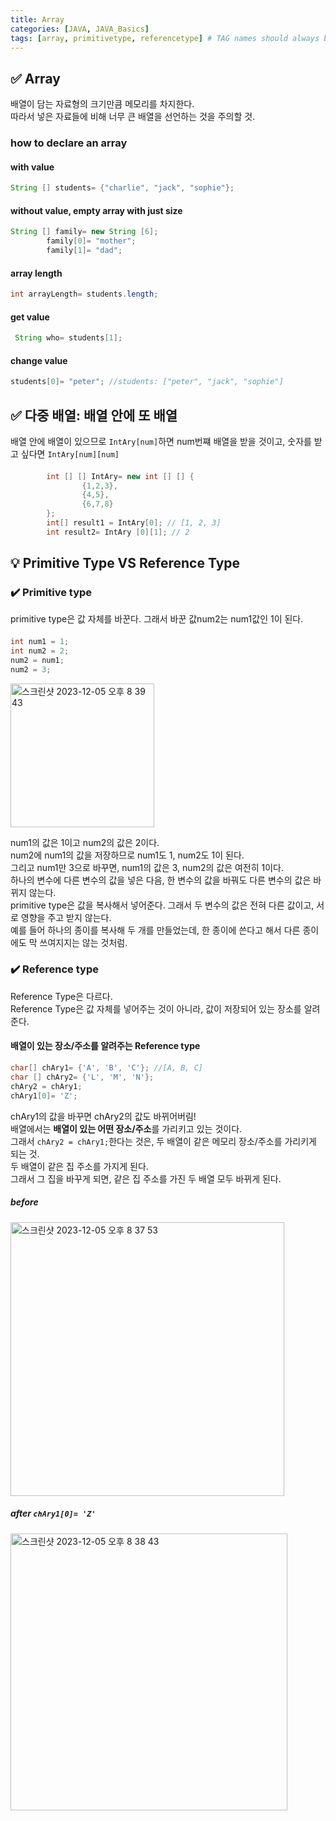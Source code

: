 ```yaml
---
title: Array
categories: [JAVA, JAVA_Basics]
tags: [array, primitivetype, referencetype] # TAG names should always be lowercase
---
```


## ✅ Array

배열이 담는 자료형의 크기만큼 메모리를 차지한다.  
따라서 넣은 자료들에 비해 너무 큰 배열을 선언하는 것을 주의할 것.

### how to declare an array

#### with value

```java
String [] students= {"charlie", "jack", "sophie"};
```

#### without value, empty array with just size

```java
String [] family= new String [6];
        family[0]= "mother";
        family[1]= "dad";
```

#### array length

```java
int arrayLength= students.length;
```

#### get value

```java
 String who= students[1];
```

#### change value

```java
students[0]= "peter"; //students: ["peter", "jack", "sophie"]
```

## ✅ 다중 배열: 배열 안에 또 배열

배열 안에 배열이 있으므로 `IntAry[num]`하면 num번쨰 배열을 받을 것이고, 숫자를 받고 싶다면 `IntAry[num][num]`

####

```java
        int [] [] IntAry= new int [] [] {
                {1,2,3},
                {4,5},
                {6,7,8}
        };
        int[] result1 = IntAry[0]; // [1, 2, 3]
        int result2= IntAry [0][1]; // 2
```

## 💡 Primitive Type VS Reference Type

### ✔️ Primitive type

primitive type은 값 자체를 바꾼다. 그래서 바꾼 값num2는 num1값인 1이 된다.

####

```java
int num1 = 1;
int num2 = 2;
num2 = num1;
num2 = 3;
```

<img width="230" alt="스크린샷 2023-12-05 오후 8 39 43" src="https://github.com/soheeparklee/portfolioWebsite_dreamcoding/assets/97790983/038461a5-2b41-4764-9ff7-49da0b807e26">

num1의 값은 1이고 num2의 값은 2이다. <br>
num2에 num1의 값을 저장하므로 num1도 1, num2도 1이 된다. <br>
그리고 num1만 3으로 바꾸면, num1의 값은 3, num2의 값은 여전히 1이다. <br>
하나의 변수에 다른 변수의 값을 넣은 다음, 한 변수의 값을 바꿔도 다른 변수의 값은 바뀌지 않는다. <br>
primitive type은 값을 복사해서 넣어준다. 그래서 두 변수의 값은 전혀 다른 값이고, 서로 영향을 주고 받지 않는다. <br>
예를 들어 하나의 종이를 복사해 두 개를 만들었는데, 한 종이에 쓴다고 해서 다른 종이에도 막 쓰여지지는 않는 것처럼. <br>

### ✔️ Reference type

Reference Type은 다르다. <br>
Reference Type은 값 자체를 넣어주는 것이 아니라, 값이 저장되어 있는 장소를 알려준다. <br>

#### 배열이 있는 장소/주소를 알려주는 Reference type

```java
char[] chAry1= {'A', 'B', 'C'}; //[A, B, C]
char [] chAry2= {'L', 'M', 'N'};
chAry2 = chAry1;
chAry1[0]= 'Z';
```

chAry1의 값을 바꾸면 chAry2의 값도 바뀌어버림! <br>
배열에서는 **배열이 있는 어떤 장소/주소**를 가리키고 있는 것이다. <br>
그래서 `chAry2 = chAry1;`한다는 것은, 두 배열이 같은 메모리 장소/주소를 가리키게 되는 것. <br>
두 배열이 같은 집 주소를 가지게 된다. <br>
그래서 그 집을 바꾸게 되면, 같은 집 주소를 가진 두 배열 모두 바뀌게 된다. <br>

##### before

<img width="438" alt="스크린샷 2023-12-05 오후 8 37 53" src="https://github.com/soheeparklee/portfolioWebsite_dreamcoding/assets/97790983/23b2a0ed-c223-4284-b630-6f0b594d7e14">

##### after `chAry1[0]= 'Z'`

<img width="443" alt="스크린샷 2023-12-05 오후 8 38 43" src="https://github.com/soheeparklee/portfolioWebsite_dreamcoding/assets/97790983/0ef1d893-df30-4999-af9a-6a9fd4930d2d">
